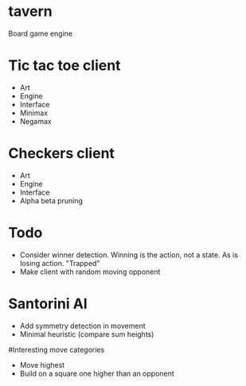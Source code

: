 # tavern
Board game engine

# Tic tac toe client
- Art
- Engine
- Interface
- Minimax
- Negamax

# Checkers client
- Art
- Engine
- Interface
- Alpha beta pruning

# Todo
- Consider winner detection. Winning is the action, not a state. As is losing action. "Trapped"
- Make client with random moving opponent

# Santorini AI
- Add symmetry detection in movement
- Minimal heuristic (compare sum heights)

#Interesting move categories
- Move highest
- Build on a square one higher than an opponent 